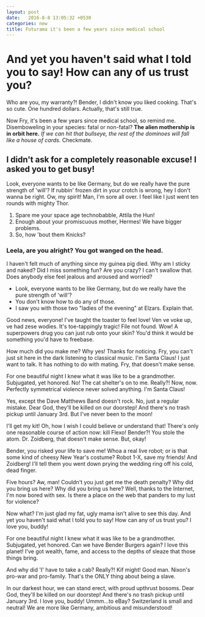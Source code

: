 ```yaml
---
layout: post
date:   2016-8-8 13:05:32 +0530
categories: new
title: Futurama it's been a few years since medical school
---
```


 # And yet you haven't said what I told you to say! How can any of us trust you?

Who are you, my warranty?! Bender, I didn't know you liked cooking. That's so cute. One hundred dollars. Actually, that's still true.

Now Fry, it's been a few years since medical school, so remind me. Disemboweling in your species: fatal or non-fatal? __The alien mothership is in orbit here.__ *If we can hit that bullseye, the rest of the dominoes will fall like a house of cards.* Checkmate.

## I didn't ask for a completely reasonable excuse! I asked you to get busy!

Look, everyone wants to be like Germany, but do we really have the pure strength of 'will'? If rubbin' frozen dirt in your crotch is wrong, hey I don't wanna be right. Ow, my spirit! Man, I'm sore all over. I feel like I just went ten rounds with mighty Thor.

1. Spare me your space age technobabble, Attila the Hun!
2. Enough about your promiscuous mother, Hermes! We have bigger problems.
3. So, how 'bout them Knicks?

### Leela, are you alright? You got wanged on the head.

I haven't felt much of anything since my guinea pig died. Why am I sticky and naked? Did I miss something fun? Are you crazy? I can't swallow that. Does anybody else feel jealous and aroused and worried?

* Look, everyone wants to be like Germany, but do we really have the pure strength of 'will'?
* You don't know how to do any of those.
* I saw you with those two "ladies of the evening" at Elzars. Explain that.

Good news, everyone! I've taught the toaster to feel love! Ven ve voke up, ve had zese wodies. It's toe-tappingly tragic! File not found. Wow! A superpowers drug you can just rub onto your skin? You'd think it would be something you'd have to freebase.

How much did you make me? Why yes! Thanks for noticing. Fry, you can't just sit here in the dark listening to classical music. I'm Santa Claus! I just want to talk. It has nothing to do with mating. Fry, that doesn't make sense.

For one beautiful night I knew what it was like to be a grandmother. Subjugated, yet honored. No! The cat shelter's on to me. Really?! Now, now. Perfectly symmetrical violence never solved anything. I'm Santa Claus!

Yes, except the Dave Matthews Band doesn't rock. No, just a regular mistake. Dear God, they'll be killed on our doorstep! And there's no trash pickup until January 3rd. But I've never been to the moon!

I'll get my kit! Oh, how I wish I could believe or understand that! There's only one reasonable course of action now: kill Flexo! Bender?! You stole the atom. Dr. Zoidberg, that doesn't make sense. But, okay!

Bender, you risked your life to save me! Whoa a real live robot; or is that some kind of cheesy New Year's costume? Robot 1-X, save my friends! And Zoidberg! I'll tell them you went down prying the wedding ring off his cold, dead finger.

Five hours? Aw, man! Couldn't you just get me the death penalty? Why did you bring us here? Why did you bring us here? Well, thanks to the Internet, I'm now bored with sex. Is there a place on the web that panders to my lust for violence?

Now what? I'm just glad my fat, ugly mama isn't alive to see this day. And yet you haven't said what I told you to say! How can any of us trust you? I love you, buddy!

For one beautiful night I knew what it was like to be a grandmother. Subjugated, yet honored. Can we have Bender Burgers again? I love this planet! I've got wealth, fame, and access to the depths of sleaze that those things bring.

And why did 'I' have to take a cab? Really?! Kif might! Good man. Nixon's pro-war and pro-family. That's the ONLY thing about being a slave.

In our darkest hour, we can stand erect, with proud upthrust bosoms. Dear God, they'll be killed on our doorstep! And there's no trash pickup until January 3rd. I love you, buddy! Ummm…to eBay? Switzerland is small and neutral! We are more like Germany, ambitious and misunderstood!

